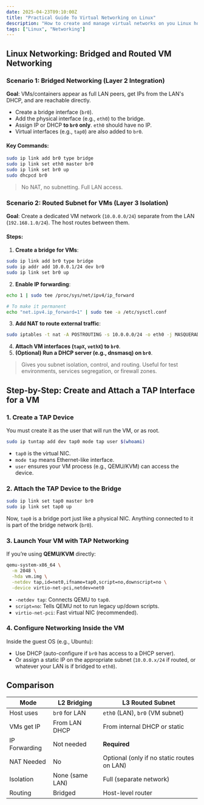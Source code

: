 ```yaml
---
date: 2025-04-23T09:10:00Z
title: "Practical Guide To Virtual Networking on Linux"
description: "How to create and manage virtual networks on you Linux host."
tags: ["Linux", "Networking"]
---
```


## Linux Networking: Bridged and Routed VM Networking

### Scenario 1: Bridged Networking (Layer 2 Integration)

**Goal**: VMs/containers appear as full LAN peers, get IPs from the LAN's DHCP, and are reachable directly.

- Create a bridge interface (`br0`).
- Add the physical interface (e.g., `eth0`) to the bridge.
- Assign IP or DHCP **to `br0` only**. `eth0` should have no IP.
- Virtual interfaces (e.g., `tap0`) are also added to `br0`.

#### Key Commands:

```bash
sudo ip link add br0 type bridge
sudo ip link set eth0 master br0
sudo ip link set br0 up
sudo dhcpcd br0
```

> No NAT, no subnetting. Full LAN access.

### Scenario 2: Routed Subnet for VMs (Layer 3 Isolation)

**Goal**: Create a dedicated VM network (`10.0.0.0/24`) separate from the LAN (`192.168.1.0/24`). The host routes between them.

#### Steps:

1. **Create a bridge for VMs**:

```bash
sudo ip link add br0 type bridge
sudo ip addr add 10.0.0.1/24 dev br0
sudo ip link set br0 up
```

2. **Enable IP forwarding**:

```bash
echo 1 | sudo tee /proc/sys/net/ipv4/ip_forward

# To make it permanent
echo "net.ipv4.ip_forward=1" | sudo tee -a /etc/sysctl.conf
```

3. **Add NAT to route external traffic**:

```bash
sudo iptables -t nat -A POSTROUTING -s 10.0.0.0/24 -o eth0 -j MASQUERADE
```

4. **Attach VM interfaces (`tapX`, `vethX`) to `br0`**.
5. **(Optional) Run a DHCP server (e.g., dnsmasq) on `br0`**.

> Gives you subnet isolation, control, and routing. Useful for test environments, services segregation, or firewall zones.

## Step-by-Step: Create and Attach a TAP Interface for a VM

### 1. Create a TAP Device

You must create it as the user that will run the VM, or as root.

```bash
sudo ip tuntap add dev tap0 mode tap user $(whoami)
```

- `tap0` is the virtual NIC.
- `mode tap` means Ethernet-like interface.
- `user` ensures your VM process (e.g., QEMU/KVM) can access the device.

### 2. Attach the TAP Device to the Bridge

```bash
sudo ip link set tap0 master br0
sudo ip link set tap0 up
```

Now, `tap0` is a bridge port just like a physical NIC. Anything connected to it is part of the bridge network (`br0`).

### 3. Launch Your VM with TAP Networking

If you’re using **QEMU/KVM** directly:

```bash
qemu-system-x86_64 \
  -m 2048 \
  -hda vm.img \
  -netdev tap,id=net0,ifname=tap0,script=no,downscript=no \
  -device virtio-net-pci,netdev=net0
```

- `-netdev tap`: Connects QEMU to `tap0`.
- `script=no`: Tells QEMU not to run legacy up/down scripts.
- `virtio-net-pci`: Fast virtual NIC (recommended).

### 4. Configure Networking Inside the VM

Inside the guest OS (e.g., Ubuntu):

- Use DHCP (auto-configure if `br0` has access to a DHCP server).
- Or assign a static IP on the appropriate subnet (`10.0.0.x/24` if routed, or whatever your LAN is if bridged to `eth0`).

## Comparison

| Mode         | L2 Bridging         | L3 Routed Subnet        |
|--------------|---------------------|--------------------------|
| Host uses    | `br0` for LAN       | `eth0` (LAN), `br0` (VM subnet) |
| VMs get IP   | From LAN DHCP       | From internal DHCP or static  |
| IP Forwarding| Not needed          | **Required**               |
| NAT Needed   | No                  | Optional (only if no static routes on LAN) |
| Isolation    | None (same LAN)     | Full (separate network)   |
| Routing      | Bridged             | Host-level router         |
